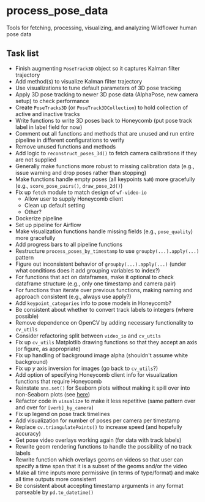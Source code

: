 # process_pose_data

Tools for fetching, processing, visualizing, and analyzing Wildflower human pose data

## Task list

* Finish augmenting `PoseTrack3D` object so it captures Kalman filter trajectory
* Add method(s) to visualize Kalman filter trajectory
* Use visualizations to tune default parameters of 3D pose tracking
* Apply 3D pose tracking to newer 3D pose data (AlphaPose, new camera setup) to check performance
* Create `PoseTracks3D` (or `PoseTrack3DCollection`) to hold collection of active and inactive tracks
* Write functions to write 3D poses back to Honeycomb (put pose track label in label field for now)
* Comment out all functions and methods that are unused and run entire pipeline in different configurations to verify
* Remove unused functions and methods
* Add logic to `reconstruct_poses_3d()` to fetch camera calibrations if they are not supplied
* Generally make functions more robust to missing calibration data (e.g., issue warning and drop poses rather than stopping)
* Make functions handle empty poses (all keypoints `NaN`) more gracefully (e.g., `score_pose_pairs()`, `draw_pose_2d()`)
* Fix up `fetch` module to match design of `wf-video-io`
  - Allow user to supply Honeycomb client
  - Clean up default setting
  - Other?
* Dockerize pipeline
* Set up pipeline for Airflow
* Make visualization functions handle missing fields (e.g., `pose_quality`) more gracefully
* Add progress bars to all pipeline functions
* Restructure `process_poses_by_timestamp` to use `groupby(...).apply(...)` pattern
* Figure out inconsistent behavior of `groupby(...).apply(...)` (under what conditions does it add grouping variables to index?)
* For functions that act on dataframes, make it optional to check dataframe structure (e.g., only one timestamp and camera pair)
* For functions than iterate over previous functions, making naming and approach consistent (e.g., always use apply?)
* Add `keypoint_categories` info to pose models in Honeycomb?
* Be consistent about whether to convert track labels to integers (where possible)
* Remove dependence on OpenCV by adding necessary functionality to `cv_utils`
* Consider refactoring split between `video_io` and `cv_utils`
* Fix up `cv_utils` Matplotlib drawing functions so that they accept an axis (or figure, as appropriate)
* Fix up handling of background image alpha (shouldn't assume white background)
* Fix up _y_ axis inversion for images (go back to `cv_utils`?)
* Add option of specifying Honeycomb client info for visualization functions that require Honeycomb
* Reinstate `sns.set()` for Seaborn plots without making it spill over into non-Seaborn plots (see [here](https://stackoverflow.com/questions/26899310/python-seaborn-to-reset-back-to-the-matplotlib))
* Refactor code in `visualize` to make it less repetitive (same pattern over and over for `[verb]_by_camera`)
* Fix up legend on pose track timelines
* Add visualization for number of poses per camera per timestamp
* Replace `cv.triangulatePoints()` to increase speed (and hopefully accuracy)
* Get pose video overlays working again (for data with track labels)
* Rewrite geom rendering functions to handle the possibility of no track labels
* Rewrite function which overlays geoms on videos so that user can specify a time span that it is a subset of the geoms and/or the video
* Make all time inputs more permissive (in terms of type/format) and make all time outputs more consistent
* Be consistent about accepting timestamp arguments in any format parseable by `pd.to_datetime()`
